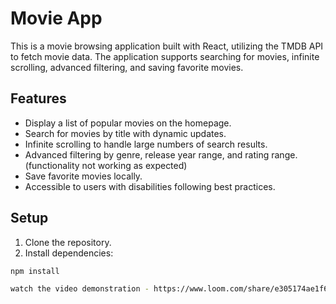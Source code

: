 # Movie App

This is a movie browsing application built with React, utilizing the TMDB API to fetch movie data. The application supports searching for movies, infinite scrolling, advanced filtering, and saving favorite movies.

## Features

- Display a list of popular movies on the homepage.
- Search for movies by title with dynamic updates.
- Infinite scrolling to handle large numbers of search results.
- Advanced filtering by genre, release year range, and rating range. (functionality not working as expected)
- Save favorite movies locally.
- Accessible to users with disabilities following best practices.

## Setup

1. Clone the repository.
2. Install dependencies:

```bash
npm install

watch the video demonstration - https://www.loom.com/share/e305174ae1f645df9ad86fb5f1da5793?sid=f4e9d30b-9745-43ef-b3ad-69cfa7264008
